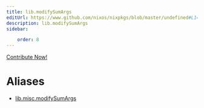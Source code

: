 ```yaml
---
title: lib.modifySumArgs
editUrl: https://www.github.com/nixos/nixpkgs/blob/master/undefined#L140C19
description: lib.modifySumArgs
sidebar:

    order: 8
---
```


<a href="https://www.github.com/nixos/nixpkgs/blob/master/undefined#L140C19">Contribute Now!</a>


# Aliases

- [lib.misc.modifySumArgs](/nix-doc-comments/reference/lib/misc/lib-misc-modifysumargs)


